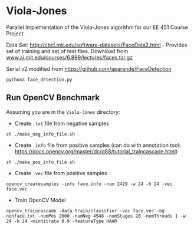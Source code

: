 # Viola-Jones
Parallel Implementation of the Viola-Jones algorithm for our EE 451 Course Project

Data Set: http://cbcl.mit.edu/software-datasets/FaceData2.html - Provides set of training and set of test files. Download from www.ai.mit.edu/courses/6.899/lectures/faces.tar.gz

Serial v2 modified from https://github.com/aparande/FaceDetection
```
python3 face_detection.py
```

## Run OpenCV Benchmark
Assuming you are in the `Viola-Jones` directory:
* Create `.txt` file from negative samples
```
sh ./make_neg_info_file.sh
```
* Create `.info` file from positive samples (can do with annotation tool: https://docs.opencv.org/master/dc/d88/tutorial_traincascade.html)
```
sh ./make_pos_info_file.sh
```
* Create `.vec` file from positive samples
```
opencv_createsamples -info face.info -num 2429 -w 24 -h 24 -vec face.vec
```
* Train OpenCV Model
```
opencv_traincascade -data train/classifier -vec face.vec -bg nonface.txt -numPos 2000 -numNeg 4548 -numStages 20 -numThreads 1 -w 24 -h 24 -minhitrate 0.9 -featureType HAAR
```